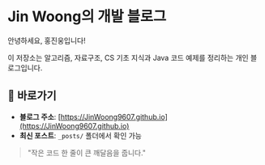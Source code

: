 # Jin Woong의 개발 블로그

안녕하세요, 홍진웅입니다!

이 저장소는 알고리즘, 자료구조, CS 기초 지식과 Java 코드 예제를 정리하는 개인 블로그입니다.

## 📌 바로가기

- **블로그 주소**: [https://JinWoong9607.github.io](https://JinWoong9607.github.io)
- **최신 포스트**: `_posts/` 폴더에서 확인 가능

> "작은 코드 한 줄이 큰 깨달음을 줍니다."
